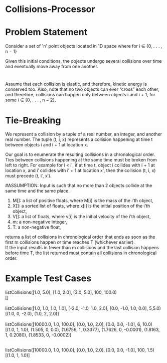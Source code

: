 # Collisions-Processor

# Problem Statement
Consider a set of 'n' point objects located in 1D space where for i ∈ {0, . . . , n − 1} <br/> 

Given this initial conditions, the objects undergo several collisions over time and eventually move away from one another.<br/> 

# 
Assume that each collision is elastic, and therefore, kinetic energy is conserved too. Also, note that no two objects can ever “cross” each other, and therefore, collisions can happen only between objects i and i + 1, for some i ∈ {0, . . . , n − 2}.<br/> 
# Tie-Breaking
We represent a collision by a tuple of a real number, an integer, and another real number. The tuple (t, i, x) represents a collision happening at time t between objects i and i + 1 at location x.<br/> 

Our goal is to enumerate the resulting collisions in a chronological order. Ties between collisions happening at the same time must be broken from left to right. For example for i < i′, if at time t, object i collides with i + 1 at location x, and i′ collides with i′ + 1 at location x′, then the collision (t, i, x) must precede (t, i′, x′). <br/> 

#ASSUMPTION: 
Input is such that no more than 2 objects collide at the same time and the same place.<br/> 
 

1. M[]: a list of positive floats, where M[i] is the mass of the i’th object, <br/> 
2. X[]: a sorted list of floats, where x[i] is the initial position of the i’th object,<br/> 
3. V[]: a list of floats, where v[i] is the initial velocity of the i’th object,<br/> 
4. m: a non-negative integer,<br/> 
5. T: a non-negative float,<br/> 

returns a list of collisions in chronological order that ends as soon as the first m collisions happen or time reaches T (whichever earlier). <br/> 
If the input results in fewer than m collisions and the last collision happens before time T, the list returned must contain all collisions in chronological order.


# Example Test Cases
listCollisions([1.0, 5.0], [1.0, 2.0], [3.0, 5.0], 100, 100.0) <br/> 
[]<br/> <br/> 
listCollisions([1.0, 1.0, 1.0, 1.0], [-2.0, -1.0, 1.0, 2.0], [0.0, -1.0, 1.0, 0.0], 5,5.0)<br/> 
[(1.0, 0, -2.0), (1.0, 2, 2.0)]<br/> <br/> 
listCollisions([10000.0, 1.0, 100.0], [0.0, 1.0, 2.0], [0.0, 0.0, -1.0], 6, 10.0)<br/> 
[(1.0, 1, 1.0), (1.505, 0, 0.0), (1.6756, 1, 0.3377), (1.7626, 0, -0.0001), (1.8163, 1,
 0.2080), (1.8533, 0, -0.0002)]<br/> <br/> 

listCollisions([10000.0, 1.0, 100.0], [0.0, 1.0, 2.0], [0.0, 0.0, -1.0], 100, 1.5)<br/> 
[(1.0, 1, 1.0)]<br/> <br/> 
